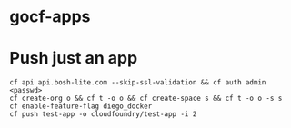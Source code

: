 # gocf-apps


# Push just an app 
```
cf api api.bosh-lite.com --skip-ssl-validation && cf auth admin  <passwd>
cf create-org o && cf t -o o && cf create-space s && cf t -o o -s s
cf enable-feature-flag diego_docker
cf push test-app -o cloudfoundry/test-app -i 2
```
